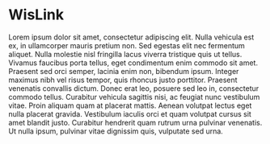 # WisLink

<rk-head img="/assets/rakwireless/product-categories/WisLink.svg" center>

Lorem ipsum dolor sit amet, consectetur adipiscing elit. Nulla vehicula est ex, in ullamcorper mauris pretium non. Sed egestas elit nec fermentum aliquet. Nulla molestie nisl fringilla lacus viverra tristique quis ut tellus. Vivamus faucibus porta tellus, eget condimentum enim commodo sit amet. Praesent sed orci semper, lacinia enim non, bibendum ipsum. Integer maximus nibh vel risus tempor, quis rhoncus justo porttitor. Praesent venenatis convallis dictum. Donec erat leo, posuere sed leo in, consectetur commodo tellus. Curabitur vehicula sagittis nisi, ac feugiat nunc vestibulum vitae. Proin aliquam quam at placerat mattis. Aenean volutpat lectus eget nulla placerat gravida. Vestibulum iaculis orci et quam volutpat cursus sit amet blandit justo. Curabitur hendrerit quam rutrum urna pulvinar venenatis. Ut nulla ipsum, pulvinar vitae dignissim quis, vulputate sed urna.

</rk-head>

<rk-products :tags="['wislink']" />

